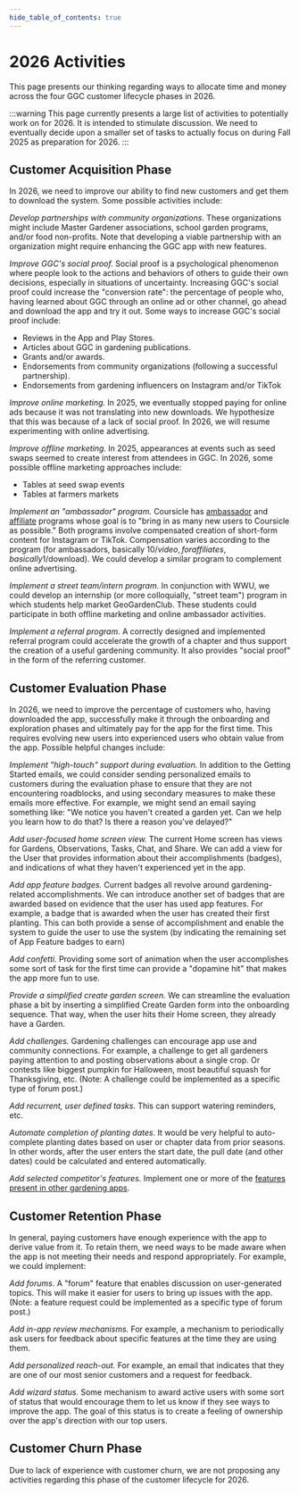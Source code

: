 ```yaml
---
hide_table_of_contents: true
---
```


# 2026 Activities

This page presents our thinking regarding ways to allocate time and money across the four GGC customer lifecycle phases in 2026.

:::warning
This page currently presents a large list of activities to potentially work on for 2026.  It is intended to stimulate discussion.  We need to eventually decide upon a smaller set of tasks to actually focus on during Fall 2025 as preparation for 2026.
:::

## Customer Acquisition Phase

In 2026, we need to improve our ability to find new customers and get them to download the system. Some possible activities include:

*Develop partnerships with community organizations.* These organizations might include Master Gardener associations, school garden programs, and/or food non-profits. Note that developing a viable partnership with an organization might require enhancing the GGC app with new features.

*Improve GGC's social proof.* Social proof is a psychological phenomenon where people look to the actions and behaviors of others to guide their own decisions, especially in situations of uncertainty. Increasing GGC's social proof could increase the "conversion rate": the percentage of people who, having learned about GGC through an online ad or other channel, go ahead and download the app and try it out. Some ways to increase GGC's social proof include: 
* Reviews in the App and Play Stores.
* Articles about GGC in gardening publications.
* Grants and/or awards.
* Endorsements from community organizations (following a successful partnership).
* Endorsements from gardening influencers on Instagram and/or TikTok

*Improve online marketing.*  In 2025, we eventually stopped paying for online ads because it was not translating into new downloads. We hypothesize that this was because of a lack of social proof. In 2026, we will resume experimenting with online advertising. 

*Improve offline marketing.* In 2025, appearances at events such as seed swaps seemed to create interest from attendees in GGC. In 2026, some possible offline marketing approaches include:
* Tables at seed swap events 
* Tables at farmers markets

*Implement an "ambassador" program.* Coursicle has [ambassador](https://www.coursicle.com/blog/coursicle-ambassador/) and [affiliate](https://www.coursicle.com/blog/coursicle-affiliate/) programs whose goal is to "bring in as many new users to Coursicle as possible." Both programs involve compensated creation of short-form content for Instagram or TikTok. Compensation varies according to the program (for ambassadors, basically $10/video, for affiliates, basically 1$/download).  We could develop a similar program to complement online advertising.

*Implement a street team/intern program.* In conjunction with WWU, we could develop an internship (or more colloquially, "street team") program in which students help market GeoGardenClub. These students could participate in both offline marketing and online ambassador activities.

*Implement a referral program.* A correctly designed and implemented referral program could accelerate the growth of a chapter and thus support the creation of a useful gardening community.  It also provides "social proof" in the form of the referring customer.  

## Customer Evaluation Phase

In 2026, we need to improve the percentage of customers who, having downloaded the app, successfully make it through the onboarding and exploration phases and ultimately pay for the app for the first time. This requires evolving new users into experienced users who obtain value from the app. Possible helpful changes include:

*Implement "high-touch" support during evaluation.* In addition to the Getting Started emails, we could consider sending personalized emails to customers during the evaluation phase to ensure that they are not encountering roadblocks, and using secondary measures to make these emails more effective. For example, we might send an email saying something like: "We notice you haven't created a garden yet. Can we help you learn how to do that? Is there a reason you've delayed?"

*Add user-focused home screen view.* The current Home screen has views for Gardens, Observations, Tasks, Chat, and Share. We can add a view for the User that provides information about their accomplishments (badges), and indications of what they haven't experienced yet in the app.

*Add app feature badges.* Current badges all revolve around gardening-related accomplishments. We can introduce another set of badges that are awarded based on evidence that the user has used app features. For example, a badge that is awarded when the user has created their first planting. This can both provide a sense of accomplishment and enable the system to guide the user to use the system (by indicating the remaining set of App Feature badges to earn) 

*Add confetti.*  Providing some sort of animation when the user accomplishes some sort of task for the first time can provide a "dopamine hit" that makes the app more fun to use. 

*Provide a simplified create garden screen.*  We can streamline the evaluation phase a bit by inserting a simplified Create Garden form into the onboarding sequence. That way, when the user hits their Home screen, they already have a Garden.

*Add challenges.* Gardening challenges can encourage app use and community connections. For example, a challenge to get all gardeners paying attention to and posting observations about a single crop. Or contests like biggest pumpkin for Halloween, most beautiful squash for Thanksgiving, etc. (Note: A challenge could be implemented as a specific type of forum post.)

*Add recurrent, user defined tasks.*  This can support watering reminders, etc.

*Automate completion of planting dates.* It would be very helpful to auto-complete planting dates based on user or chapter data from prior seasons. In other words, after the user enters the start date, the pull date (and other dates) could be calculated and entered automatically.

*Add selected competitor's features.* Implement one or more of the [features present in other gardening apps](usability-2025#potential-features).

## Customer Retention Phase

In general, paying customers have enough experience with the app to derive value from it.  To retain them, we need ways to be made aware when the app is not meeting their needs and respond appropriately.  For example, we could implement:

*Add forums*. A "forum" feature that enables discussion on user-generated topics. This will make it easier for users to bring up issues with the app. (Note: a feature request could be implemented as a specific type of forum post.)

*Add in-app review mechanisms.* For example, a mechanism to periodically ask users for feedback about specific features at the time they are using them. 

*Add personalized reach-out.* For example, an email that indicates that they are one of our most senior customers and a request for feedback.

*Add wizard status.* Some mechanism to award active users with some sort of status that would encourage them to let us know if they see ways to improve the app. The goal of this status is to create a feeling of ownership over the app's direction with our top users.  

## Customer Churn Phase

Due to lack of experience with customer churn, we are not proposing any activities regarding this phase of the customer lifecycle for 2026.
